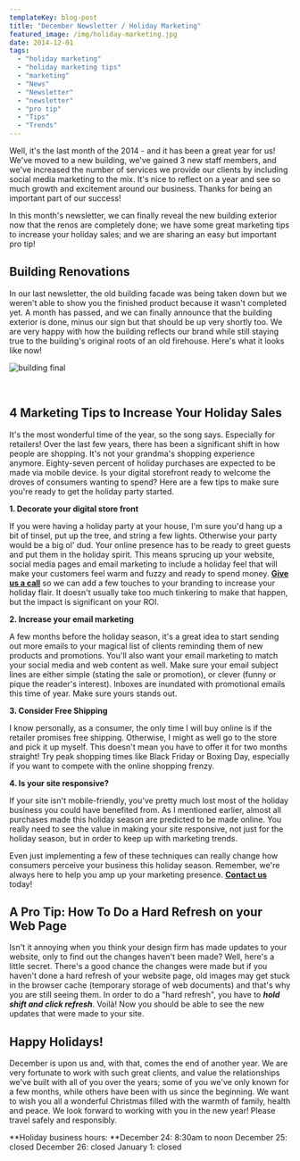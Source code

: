 ```yaml
---
templateKey: blog-post
title: "December Newsletter / Holiday Marketing"
featured_image: /img/holiday-marketing.jpg
date: 2014-12-01
tags:
  - "holiday marketing"
  - "holiday marketing tips"
  - "marketing"
  - "News"
  - "Newsletter"
  - "newsletter"
  - "pro tip"
  - "Tips"
  - "Trends"
---
```


Well, it's the last month of the 2014 - and it has been a great year for us! We've moved to a new building, we've gained 3 new staff members, and we've increased the number of services we provide our clients by including social media marketing to the mix. It's nice to reflect on a year and see so much growth and excitement around our business. Thanks for being an important part of our success!

In this month's newsletter, we can finally reveal the new building exterior now that the renos are completely done; we have some great marketing tips to increase your holiday sales; and we are sharing an easy but important pro tip!

## Building Renovations

In our last newsletter, the old building facade was being taken down but we weren't able to show you the finished product because it wasn't completed yet. A month has passed, and we can finally announce that the building exterior is done, minus our sign but that should be up very shortly too. We are very happy with how the building reflects our brand while still staying true to the building's original roots of an old firehouse. Here's what it looks like now!

![building final](/img/building-final-1024x768.jpg)

&nbsp;

## 4 Marketing Tips to Increase Your Holiday Sales

It's the most wonderful time of the year, so the song says. Especially for retailers! Over the last few years, there has been a significant shift in how people are shopping. It's not your grandma's shopping experience anymore. Eighty-seven percent of holiday purchases are expected to be made via mobile device. Is your digital storefront ready to welcome the droves of consumers wanting to spend? Here are a few tips to make sure you're ready to get the holiday party started.

**1. Decorate your digital store front**

If you were having a holiday party at your house, I'm sure you'd hang up a bit of tinsel, put up the tree, and string a few lights. Otherwise your party would be a big ol' dud. Your online presence has to be ready to greet guests and put them in the holiday spirit. This means sprucing up your website, social media pages and email marketing to include a holiday feel that will make your customers feel warm and fuzzy and ready to spend money. **[Give us a call](https://graphicintuitions.com/get-in-touch/)** so we can add a few touches to your branding to increase your holiday flair. It doesn't usually take too much tinkering to make that happen, but the impact is significant on your ROI.

**2. Increase your email marketing**

A few months before the holiday season, it's a great idea to start sending out more emails to your magical list of clients reminding them of new products and promotions. You'll also want your email marketing to match your social media and web content as well. Make sure your email subject lines are either simple (stating the sale or promotion), or clever (funny or pique the reader's interest). Inboxes are inundated with promotional emails this time of year. Make sure yours stands out.

**3. Consider Free Shipping**

I know personally, as a consumer, the only time I will buy online is if the retailer promises free shipping. Otherwise, I might as well go to the store and pick it up myself. This doesn't mean you have to offer it for two months straight! Try peak shopping times like Black Friday or Boxing Day, especially if you want to compete with the online shopping frenzy.

**4. Is your site responsive?**

If your site isn't mobile-friendly, you've pretty much lost most of the holiday business you could have benefited from. As I mentioned earlier, almost all purchases made this holiday season are predicted to be made online. You really need to see the value in making your site responsive, not just for the holiday season, but in order to keep up with marketing trends.

Even just implementing a few of these techniques can really change how consumers perceive your business this holiday season. Remember, we're always here to help you amp up your marketing presence. **[Contact us](mailto:julie@teamgi.ca)** today!

## A Pro Tip: How To Do a Hard Refresh on your Web Page

Isn't it annoying when you think your design firm has made updates to your website, only to find out the changes haven't been made? Well, here's a little secret. There's a good chance the changes were made but if you haven't done a hard refresh of your website page, old images may get stuck in the browser cache (temporary storage of web documents) and that's why you are still seeing them. In order to do a "hard refresh", you have to _**hold shift and click refresh**_. Voilà! Now you should be able to see the new updates that were made to your site.

## Happy Holidays!

December is upon us and, with that, comes the end of another year. We are very fortunate to work with such great clients, and value the relationships we've built with all of you over the years; some of you we've only known for a few months, while others have been with us since the beginning. We want to wish you all a wonderful Christmas filled with the warmth of family, health and peace. We look forward to working with you in the new year! Please travel safely and responsibly.

**Holiday business hours:
**December 24: 8:30am to noon
December 25: closed
December 26: closed
January 1: closed